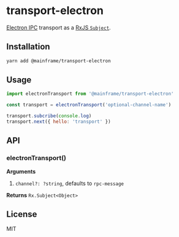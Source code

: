 # transport-electron

[Electron IPC](https://electronjs.org/docs/api/ipc-renderer) transport as a [RxJS `Subject`](http://reactivex.io/rxjs/class/es6/Subject.js~Subject.html).

## Installation

```sh
yarn add @mainframe/transport-electron
```

## Usage

```js
import electronTransport from '@mainframe/transport-electron'

const transport = electronTransport('optional-channel-name')

transport.subcribe(console.log)
transport.next({ hello: 'transport' })
```

## API

### electronTransport()

**Arguments**

1.  `channel?: ?string`, defaults to `rpc-message`

**Returns** `Rx.Subject<Object>`

## License

MIT
